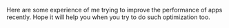 Here are some experience of me trying to improve the performance of apps recently. Hope it will help you when you try to do such optimization too. 